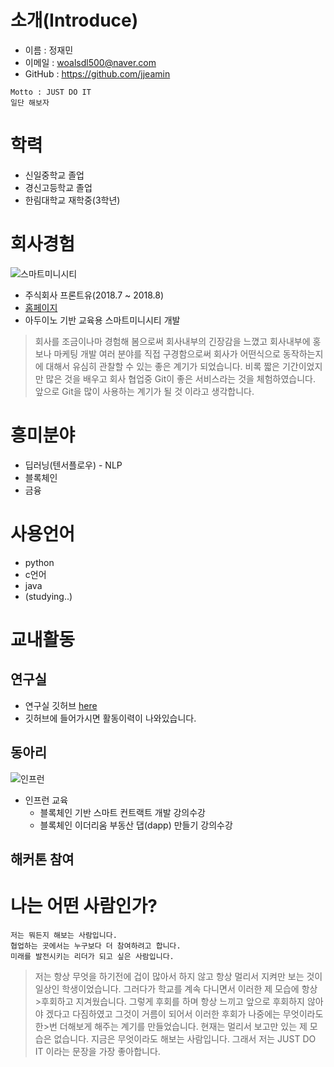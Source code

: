 # 소개(Introduce)

- 이름 : 정재민
- 이메일 : woalsdl500@naver.com
- GitHub : https://github.com/jjeamin

```
Motto : JUST DO IT
일단 해보자
```


# 학력
- 신일중학교 졸업
- 경신고등학교 졸업
- 한림대학교 재학중(3학년)


# 회사경험
![스마트미니시티](https://github.com/jjeamin/RESUME/blob/master/image/smartcity.jpg)

- 주식회사 프론트유(2018.7 ~ 2018.8)
- [홈페이지](http://www.frontu.co.kr:8888/)
- 아두이노 기반 교육용 스마트미니시티 개발
> 회사를 조금이나마 경험해 봄으로써 회사내부의 긴장감을 느꼈고 회사내부에 홍보나 마케팅 개발 여러 분야를 직접 구경함으로써 
> 회사가 어떤식으로 동작하는지에 대해서 유심히 관찰할 수 있는 좋은 계기가 되었습니다. 
> 비록 짧은 기간이었지만 많은 것을 배우고 회사 협업중 Git이 좋은 서비스라는 것을 체험하였습니다.
> 앞으로 Git을 많이 사용하는 계기가 될 것 이라고 생각합니다.


# 흥미분야
- 딥러닝(텐서플로우) - NLP
- 블록체인
- 금융


# 사용언어
- python
- c언어
- java
- (studying..)


# 교내활동

## 연구실
- 연구실 깃허브 [here](https://github.com/jeonggunlee/MichinLearning)
- 깃허브에 들어가시면 활동이력이 나와있습니다.


## 동아리
![인프런](https://github.com/jjeamin/RESUME/blob/master/image/inflearn.PNG)

- 인프런 교육
  + 블록체인 기반 스마트 컨트랙트 개발 강의수강
  + 블록체인 이더리움 부동산 댑(dapp) 만들기 강의수강


## 해커톤 참여


# 나는 어떤 사람인가?
```
저는 뭐든지 해보는 사람입니다.
협업하는 곳에서는 누구보다 더 참여하려고 합니다.
미래를 발전시키는 리더가 되고 싶은 사람입니다.
```

>저는 항상 무엇을 하기전에 겁이 많아서 하지 않고 항상 멀리서 지켜만 보는 것이 일상인 학생이었습니다. 그러다가 학교를 계속 다니면서 이러한 제 모습에 항상 >후회하고 지겨웠습니다. 그렇게 후회를 하며 항상 느끼고 앞으로 후회하지 않아야 겠다고 다짐하였고 그것이 거름이 되어서 이러한 후회가 나중에는 무엇이라도 한>번 더해보게 해주는 계기를 만들었습니다. 현재는 멀리서 보고만 있는 제 모습은 없습니다. 지금은 무엇이라도 해보는 사람입니다.
>그래서 저는 JUST DO IT 이라는 문장을 가장 좋아합니다.

